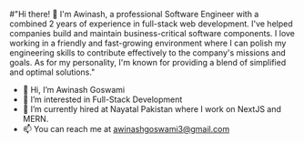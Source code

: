 
#"Hi there! 👋 I'm Awinash, a professional Software Engineer with a combined 2 years of experience in full-stack web development. I've helped companies build and maintain business-critical software components. I love working in a friendly and fast-growing environment where I can polish my engineering skills to contribute effectively to the company's missions and goals. As for my personality, I'm known for providing a blend of simplified and optimal solutions."

- 👋 Hi, I’m Awinash Goswami
- 👀 I’m interested in Full-Stack Development
- 💞️ I’m currently hired at Nayatal Pakistan where I work on NextJS and MERN. 
- 📫 You can reach me at awinashgoswami3@gmail.com

<!---
AwinashGoswami/AwinashGoswami is a ✨ special ✨ repository because its `README.md` (this file) appears on your GitHub profile.
You can click the Preview link to take a look at your changes.
--->
